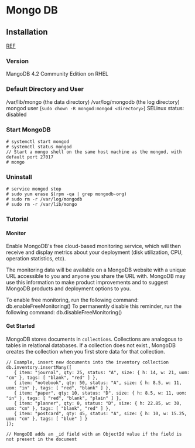 # Mongo DB
## Installation
[REF](https://docs.mongodb.com/manual/tutorial/install-mongodb-on-red-hat/)
### Version
MangoDB 4.2 Community Edition on RHEL
### Default Directory and User
/var/lib/mongo (the data directory)
/var/log/mongodb (the log directory)
mongod user (`sudo chown -R mongod:mongod <directory>`)
SELinux status: disabled
### Start MongoDB
```
# systemctl start mongod
# systemctl status mongod
// Start a mongo shell on the same host machine as the mongod, with default port 27017
# mongo
```
### Uninstall
```
# service mongod stop
# sudo yum erase $(rpm -qa | grep mongodb-org)
# sudo rm -r /var/log/mongodb
# sudo rm -r /var/lib/mongo
```
### Tutorial
#### Monitor
Enable MongoDB's free cloud-based monitoring service, which will then receive and display
metrics about your deployment (disk utilization, CPU, operation statistics, etc).

The monitoring data will be available on a MongoDB website with a unique URL accessible to you
and anyone you share the URL with. MongoDB may use this information to make product
improvements and to suggest MongoDB products and deployment options to you.

To enable free monitoring, run the following command: db.enableFreeMonitoring()
To permanently disable this reminder, run the following command: db.disableFreeMonitoring()

#### Get Started
MongoDB stores documents in `collections`. Collections are analogous to tables in relational databases. If a collection does not exist., MongoDB creates the collection when you first store data for that collection.
```
// Example, insert new documents into the inventory collection
db.inventory.insertMany([
   { item: "journal", qty: 25, status: "A", size: { h: 14, w: 21, uom: "cm" }, tags: [ "blank", "red" ] },
   { item: "notebook", qty: 50, status: "A", size: { h: 8.5, w: 11, uom: "in" }, tags: [ "red", "blank" ] },
   { item: "paper", qty: 10, status: "D", size: { h: 8.5, w: 11, uom: "in" }, tags: [ "red", "blank", "plain" ] },
   { item: "planner", qty: 0, status: "D", size: { h: 22.85, w: 30, uom: "cm" }, tags: [ "blank", "red" ] },
   { item: "postcard", qty: 45, status: "A", size: { h: 10, w: 15.25, uom: "cm" }, tags: [ "blue" ] }
]);

// MongoDB adds an _id field with an ObjectId value if the field is not present in the document
```